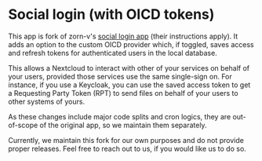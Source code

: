 # Social login (with OICD tokens)

This app is fork of zorn-v's [social login app](https://github.com/zorn-v/nextcloud-social-login) (their instructions apply). It adds an option to the custom OICD provider which, if toggled, saves access and refresh tokens for authenticated users in the local database.

This allows a Nextcloud to interact with other of your services on behalf of your users, provided those services use the same single-sign on. For instance, if you use a Keycloak, you can use the saved access token to get a Requesting Party Token (RPT) to send files on behalf of your users to other systems of yours.

As these changes include major code splits and cron logics, they are out-of-scope of the original app, so we maintain them separately.

Currently, we maintain this fork for our own purposes and do not provide proper releases. Feel free to reach out to us, if you would like us to do so.
